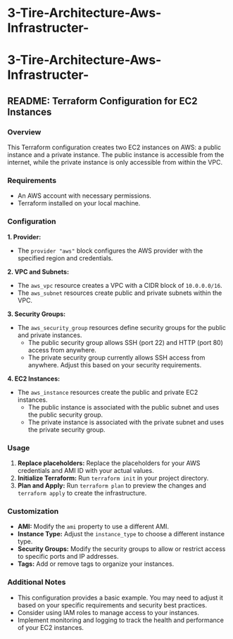 # 3-Tire-Architecture-Aws-Infrastructer-

# 3-Tire-Architecture-Aws-Infrastructer-
## README: Terraform Configuration for EC2 Instances

### Overview

This Terraform configuration creates two EC2 instances on AWS: a public instance and a private instance. The public instance is accessible from the internet, while the private instance is only accessible from within the VPC.

### Requirements

* An AWS account with necessary permissions.
* Terraform installed on your local machine.

### Configuration

**1. Provider:**
- The `provider "aws"` block configures the AWS provider with the specified region and credentials.

**2. VPC and Subnets:**
- The `aws_vpc` resource creates a VPC with a CIDR block of `10.0.0.0/16`.
- The `aws_subnet` resources create public and private subnets within the VPC.

**3. Security Groups:**
- The `aws_security_group` resources define security groups for the public and private instances.
    - The public security group allows SSH (port 22) and HTTP (port 80) access from anywhere.
    - The private security group currently allows SSH access from anywhere. Adjust this based on your security requirements.

**4. EC2 Instances:**
- The `aws_instance` resources create the public and private EC2 instances.
    - The public instance is associated with the public subnet and uses the public security group.
    - The private instance is associated with the private subnet and uses the private security group.

### Usage

1. **Replace placeholders:** Replace the placeholders for your AWS credentials and AMI ID with your actual values.
2. **Initialize Terraform:** Run `terraform init` in your project directory.
3. **Plan and Apply:** Run `terraform plan` to preview the changes and `terraform apply` to create the infrastructure.

### Customization

- **AMI:** Modify the `ami` property to use a different AMI.
- **Instance Type:** Adjust the `instance_type` to choose a different instance type.
- **Security Groups:** Modify the security groups to allow or restrict access to specific ports and IP addresses.
- **Tags:** Add or remove tags to organize your instances.

### Additional Notes

- This configuration provides a basic example. You may need to adjust it based on your specific requirements and security best practices.
- Consider using IAM roles to manage access to your instances.
- Implement monitoring and logging to track the health and performance of your EC2 instances.
